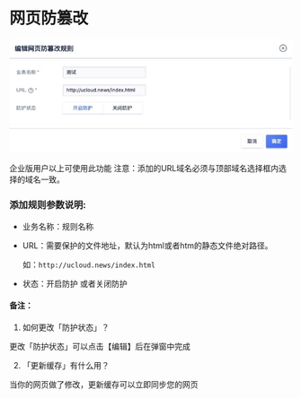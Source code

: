 # 网页防篡改
![](/images/15971450555016.jpg)

企业版用户以上可使用此功能 注意：添加的URL域名必须与顶部域名选择框内选择的域名一致。

### 添加规则参数说明:

  - 业务名称：规则名称
  - URL：需要保护的文件地址，默认为html或者htm的静态文件绝对路径。

    如：``http://ucloud.news/index.html``

  - 状态：开启防护 或者关闭防护

#### 备注：

1. 如何更改「防护状态」？

更改「防护状态」可以点击【编辑】后在弹窗中完成


2. 「更新缓存」有什么用？

当你的网页做了修改，更新缓存可以立即同步您的网页

